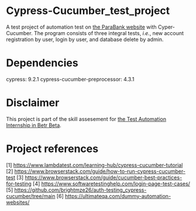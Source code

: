 # Cypress-Cucumber_test_project
A test project of automation test on [the ParaBank website](https://parabank.parasoft.com/parabank/index.htm) with Cyper-Cucumber. The program consists of three integral tests, _i.e._, new account registration by user, login by user, and database delete by admin.

# Dependencies
cypress: 9.2.1
cypress-cucumber-preprocessor: 4.3.1

# Disclaimer
This project is part of the skill assesement for [the Test Automation Internship in Betr Beta](https://www.linkedin.com/jobs/view/4030634711/?refId=5b062e36-47f5-41a1-87a7-88c6651d47f2&trackingId=or%2B%2Bj6JnQ%2Ba81XnxsNZhDg%3D%3D).

# Project references
[1] https://www.lambdatest.com/learning-hub/cypress-cucumber-tutorial
[2] https://www.browserstack.com/guide/how-to-run-cypress-cucumber-test
[3] https://www.browserstack.com/guide/cucumber-best-practices-for-testing
[4] https://www.softwaretestinghelp.com/login-page-test-cases/
[5] https://github.com/brightmze26/auth-testing_cypress-cucumber/tree/main
[6] https://ultimateqa.com/dummy-automation-websites/
